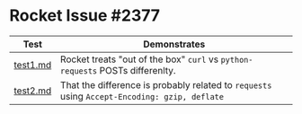 # Rocket Issue #2377

| Test | Demonstrates |
|--|--|
| [test1.md](https://github.com/danielclough/Rocket-2377/blob/main/test2-test1.md) | Rocket treats "out of the box" `curl` vs `python-requests` POSTs differenlty. |
| [test2.md](https://github.com/danielclough/Rocket-2377/blob/main/test2-test2.md) | That the difference is probably related to `requests` using `Accept-Encoding: gzip, deflate` |
